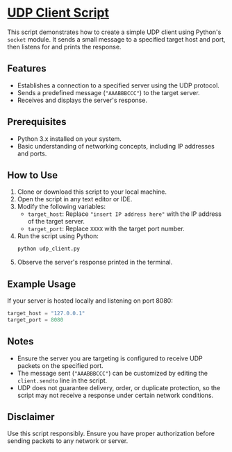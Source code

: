 # [UDP Client Script](https://github.com/MaLsR6053/Python-Projects/blob/main/Python%20UDP%20Client.py)

This script demonstrates how to create a simple UDP client using Python's `socket` module. It sends a small message to a specified target host and port, then listens for and prints the response.

## Features
- Establishes a connection to a specified server using the UDP protocol.
- Sends a predefined message (`"AAABBBCCC"`) to the target server.
- Receives and displays the server's response.

## Prerequisites
- Python 3.x installed on your system.
- Basic understanding of networking concepts, including IP addresses and ports.

## How to Use
1. Clone or download this script to your local machine.
2. Open the script in any text editor or IDE.
3. Modify the following variables:
   - `target_host`: Replace `"insert IP address here"` with the IP address of the target server.
   - `target_port`: Replace `XXXX` with the target port number.
4. Run the script using Python:
   ```bash
   python udp_client.py
   ```
5. Observe the server's response printed in the terminal.

## Example Usage
If your server is hosted locally and listening on port 8080:
```python
target_host = "127.0.0.1"
target_port = 8080
```

## Notes
- Ensure the server you are targeting is configured to receive UDP packets on the specified port.
- The message sent (`"AAABBBCCC"`) can be customized by editing the `client.sendto` line in the script.
- UDP does not guarantee delivery, order, or duplicate protection, so the script may not receive a response under certain network conditions.

## Disclaimer
Use this script responsibly. Ensure you have proper authorization before sending packets to any network or server.

